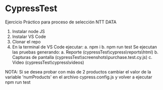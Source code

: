 # CypressTest
Ejercicio Práctico para proceso de selección NTT DATA

1. Instalar node JS 
1. Instalar VS Code
2. Clonar el repo
3. En la terminal de VS Code ejecutar:
 a. npm i
 b. npm run test
Se ejecutan las pruebas generando:
 a. Reporte (cypressTest\cypress\reports\html)
 b. Capturas de pantalla (cypressTest\screenshots\purchase.test.cy.js)
 c. Video (cypressTest\cypress\videos)


NOTA: Si se desea probar con más de 2 productos cambiar el valor de la variable 'numProducts'
en el archivo cypress.config.js y volver a ejecutar npm run test